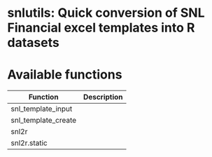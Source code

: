 # snlutils: Quick conversion of SNL Financial excel templates into R datasets


# Available functions

Function | Description
---|---
snl_template_input|
snl_template_create |
snl2r|
snl2r.static|

